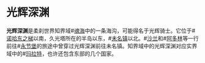 # 光辉深渊
**光辉深渊**是柔刹世界知界域#[魂海](locations/sea-of-souls)中的一条海沟，可能得名于光辉骑士。它位于#[诺哈东之梯](locations/nohadons-stairways)以南，久光塔所在的半岛以东，#[未名镇](locations/nameless)以北。#[沙兰](characters/shallan)和#[阿多林](characters/adolin)等一行前往#[永节堡](locations/lasting-integrity)的旅途中曾穿过光辉深渊前往未名镇。知界域中的光辉深渊对应实界域中的#[玛拉特](locations/marat)，也许还包含东部的几个国家。

